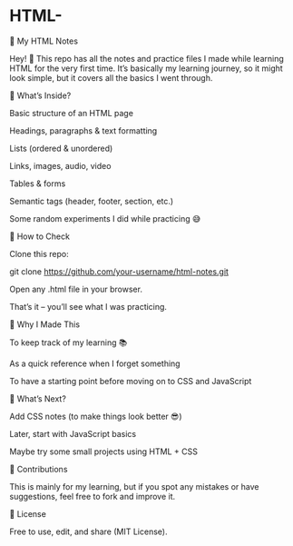 # HTML-
📘 My HTML Notes

Hey! 👋
This repo has all the notes and practice files I made while learning HTML for the very first time.
It’s basically my learning journey, so it might look simple, but it covers all the basics I went through.

📝 What’s Inside?

Basic structure of an HTML page

Headings, paragraphs & text formatting

Lists (ordered & unordered)

Links, images, audio, video

Tables & forms

Semantic tags (header, footer, section, etc.)

Some random experiments I did while practicing 😅

🚀 How to Check

Clone this repo:

git clone https://github.com/your-username/html-notes.git


Open any .html file in your browser.

That’s it – you’ll see what I was practicing.

🎯 Why I Made This

To keep track of my learning 📚

As a quick reference when I forget something

To have a starting point before moving on to CSS and JavaScript

🌟 What’s Next?

Add CSS notes (to make things look better 😎)

Later, start with JavaScript basics

Maybe try some small projects using HTML + CSS

🤝 Contributions

This is mainly for my learning, but if you spot any mistakes or have suggestions, feel free to fork and improve it.

📜 License

Free to use, edit, and share (MIT License).
